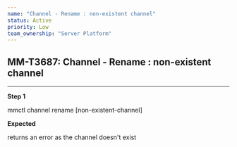 ```yaml
---
name: "Channel - Rename : non-existent channel"
status: Active
priority: Low
team_ownership: "Server Platform"
---
```


## MM-T3687: Channel - Rename : non-existent channel

---

**Step 1**

mmctl channel rename \[non-existent-channel]

**Expected**

returns an error as the channel doesn't exist
